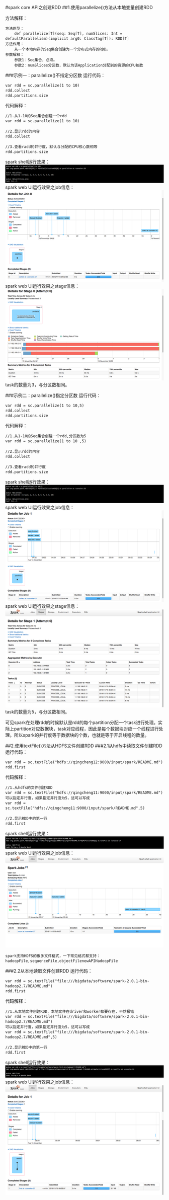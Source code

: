 #spark core API之创建RDD
##1.使用parallelize()方法从本地变量创建RDD

方法解释：
```
方法原型：
    def parallelize[T](seq: Seq[T], numSlices: Int = defaultParallelism)(implicit arg0: ClassTag[T]): RDD[T]
方法作用：
    从一个本地内存的Seq集合创建为一个分布式内存的RDD。
参数解释：
    参数1：Seq集合，必须。
    参数2：numSlices分区数，默认为该Application分配到的资源的CPU核数
```

###示例一：parallelize()不指定分区数
运行代码：
```
var rdd = sc.parallelize(1 to 10)
rdd.collect
rdd.partitions.size
```
代码解释：
```
//1.从1-10的Seq集合创建一个rdd
var rdd = sc.parallelize(1 to 10)

//2.显示rdd的内容
rdd.collect

//3.查看radd的并行度，默认与分配的CPU核心数相等
rdd.partitions.size
```
spark shell运行效果：
![](images/Snip20161115_3.png) 
spark web UI运行效果之job信息：
![](images/Snip20161115_4.png) 
spark web UI运行效果之stage信息：
![](images/Snip20161115_5.png) 
task的数量为3，与分区数相同。

###示例二：parallelize()指定分区数
运行代码：
```
var rdd = sc.parallelize(1 to 10,5)
rdd.collect
rdd.partitions.size
```
代码解释：
```
//1.从1-10的Seq集合创建一个rdd,分区数为5
var rdd = sc.parallelize(1 to 10 ,5)

//2.显示rdd的内容
rdd.collect

//3.查看radd的并行度
rdd.partitions.size
```
spark shell运行效果：
![](images/Snip20161115_6.png) 
spark web UI运行效果之job信息：
![](images/Snip20161115_7.png) 
spark web UI运行效果之stage信息：
![](images/Snip20161115_13.png) 
task的数量为5，与分区数相同。
>
可见spark在处理rdd的时候默认是rdd的每个partition分配一个task进行处理。实际上partition对应数据块，task对应线程，因此是每个数据块对应一个线程进行处理。所以spark的并行度等于数据块的个数，也就是等于开启线程的数量。

##2.使用textFile()方法从HDFS文件创建RDD
###2.1从hdfs中读取文件创建RDD
运行代码：
```
var rdd = sc.textFile("hdfs://qingcheng12:9000/input/spark/README.md")
rdd.first
```
代码解释：
```
//1.从hdfs的文件创建RDD
var rdd = sc.textFile("hdfs://qingcheng11:9000/input/spark/README.md")
可以指定并行度，如果指定并行度为5，这可以写成
var rdd = sc.textFile("hdfs://qingcheng11:9000/input/spark/README.md",5)

//2.显示RDD中的第一行
rdd.first
```
spark shell运行效果：
![](images/Snip20161115_14.png) 
spark web UI运行效果之job信息：
![](images/Snip20161115_15.png) 

```
spark支持HDFS的很多文件格式，一下常见格式都支持：
hadoopFile,sequenceFile,objectFilenewAPIHadoopFile
```

###2.2从本地读取文件创建RDD
运行代码：
```
var rdd = sc.textFile("file:///bigdata/software/spark-2.0.1-bin-hadoop2.7/README.md")
rdd.first
```
代码解释：
```
//1.从本地文件创建RDD，本地文件在driver和worker都要存在，不然报错
var rdd = sc.textFile("file:///bigdata/software/spark-2.0.1-bin-hadoop2.7/README.md")
可以指定并行度，如果指定并行度为5，这可以写成
var rdd = sc.textFile("file:///bigdata/software/spark-2.0.1-bin-hadoop2.7/README.md",5)

//2.显示RDD中的第一行
rdd.first
```
spark shell运行效果：
![](images/Snip20161115_16.png) 
spark web UI运行效果之job信息：
![](images/Snip20161115_17.png) 
